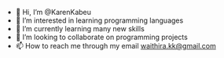 - 👋 Hi, I’m @KarenKabeu
- 👀 I’m interested in learning programming languages
- 🌱 I’m currently learning many new skills
- 💞️ I’m looking to collaborate on programming projects
- 📫 How to reach me through my email waithira.kk@gmail.com

<!---
KarenKabeu/KarenKabeu is a ✨ special ✨ repository because its `README.md` (this file) appears on your GitHub profile.
You can click the Preview link to take a look at your changes.
--->
